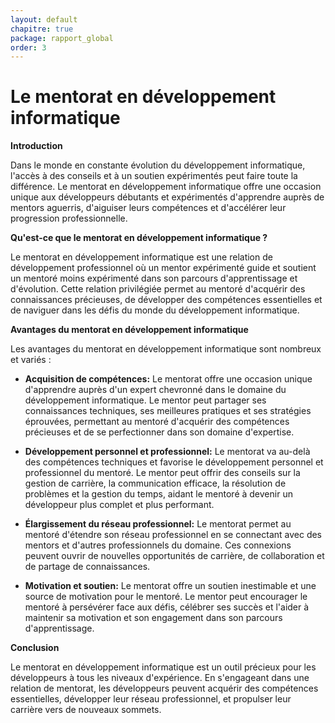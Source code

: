 ```yaml
---
layout: default
chapitre: true
package: rapport_global
order: 3
---
```


# Le mentorat en développement informatique

**Introduction**

Dans le monde en constante évolution du développement informatique, l'accès à des conseils et à un soutien expérimentés peut faire toute la différence. Le mentorat en développement informatique offre une occasion unique aux développeurs débutants et expérimentés d'apprendre auprès de mentors aguerris, d'aiguiser leurs compétences et d'accélérer leur progression professionnelle.

**Qu'est-ce que le mentorat en développement informatique ?**

Le mentorat en développement informatique est une relation de développement professionnel où un mentor expérimenté guide et soutient un mentoré moins expérimenté dans son parcours d'apprentissage et d'évolution. Cette relation privilégiée permet au mentoré d'acquérir des connaissances précieuses, de développer des compétences essentielles et de naviguer dans les défis du monde du développement informatique.

**Avantages du mentorat en développement informatique**

Les avantages du mentorat en développement informatique sont nombreux et variés :

* **Acquisition de compétences:** Le mentorat offre une occasion unique d'apprendre auprès d'un expert chevronné dans le domaine du développement informatique. Le mentor peut partager ses connaissances techniques, ses meilleures pratiques et ses stratégies éprouvées, permettant au mentoré d'acquérir des compétences précieuses et de se perfectionner dans son domaine d'expertise.

* **Développement personnel et professionnel:** Le mentorat va au-delà des compétences techniques et favorise le développement personnel et professionnel du mentoré. Le mentor peut offrir des conseils sur la gestion de carrière, la communication efficace, la résolution de problèmes et la gestion du temps, aidant le mentoré à devenir un développeur plus complet et plus performant.

* **Élargissement du réseau professionnel:** Le mentorat permet au mentoré d'étendre son réseau professionnel en se connectant avec des mentors et d'autres professionnels du domaine. Ces connexions peuvent ouvrir de nouvelles opportunités de carrière, de collaboration et de partage de connaissances.

* **Motivation et soutien:** Le mentorat offre un soutien inestimable et une source de motivation pour le mentoré. Le mentor peut encourager le mentoré à persévérer face aux défis, célébrer ses succès et l'aider à maintenir sa motivation et son engagement dans son parcours d'apprentissage.


**Conclusion**

Le mentorat en développement informatique est un outil précieux pour les développeurs à tous les niveaux d'expérience. En s'engageant dans une relation de mentorat, les développeurs peuvent acquérir des compétences essentielles, développer leur réseau professionnel, et propulser leur carrière vers de nouveaux sommets.